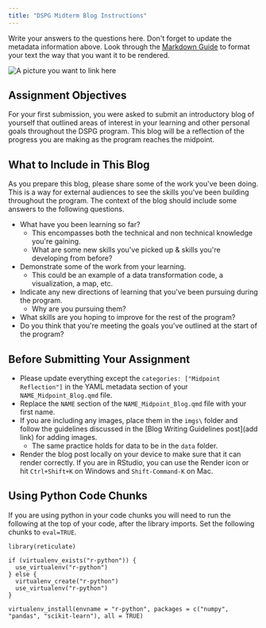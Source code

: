 ```yaml
---
title: "DSPG Midterm Blog Instructions"
---
```


Write your answers to the questions here. Don't forget to update the metadata information above. Look through the [Markdown Guide](https://quarto.org/docs/authoring/markdown-basics.html) to format your text the way that you want it to be rendered.

![A picture you want to link here](imgs/The_Image.jpg)

## Assignment Objectives
For your first submission, you were asked to submit an introductory blog of yourself that outlined areas of 
interest in your learning and other personal goals throughout the DSPG program. This blog will be a reflection 
of the progress you are making as the program reaches the midpoint. 

## What to Include in This Blog
As you prepare this blog, please share some of the work you've been doing. This is a way for external audiences
to see the skills you've been building throughout the program. The context of the blog should include
some answers to the following questions.

- What have you been learning so far?
  - This encompasses both the technical and non technical knowledge you're gaining.
  - What are some new skills you've picked up & skills you're developing from before?
- Demonstrate some of the work from your learning.
  - This could be an example of a data transformation code, a visualization, a map, etc.
- Indicate any new directions of learning that you've been pursuing during the program. 
  - Why are you pursuing them?
- What skills are you hoping to improve for the rest of the program?
- Do you think that you're meeting the goals you've outlined at the start of the program?

## Before Submitting Your Assignment 

- Please update everything except the `categories: ["Midpoint Reflection"]` in the YAML metadata section of your `NAME_Midpoint_Blog.qmd` file. 
- Replace the `NAME` section of the `NAME_Midpoint_Blog.qmd` file with your first name. 
- If you are including any images, place them in the `imgs\` folder and follow the guidelines discussed in the [Blog Writing Guidelines post](add link) for adding images.
  - The same practice holds for data to be in the `data` folder.
-   Render the blog post locally on your device to make sure that it can render correctly. If you are in RStudio, you can use the Render icon or hit `Ctrl+Shift+K` on Windows and `Shift-Command-K` on Mac.

## Using Python Code Chunks

If you are using python in your code chunks you will need to run the following at the top of your code, after the library imports. Set the following chunks to `eval=TRUE`.

```
library(reticulate)
```

```
if (virtualenv_exists("r-python")) {
  use_virtualenv("r-python")
} else {
  virtualenv_create("r-python")
  use_virtualenv("r-python")
}
```

```
virtualenv_install(envname = "r-python", packages = c("numpy", "pandas", "scikit-learn"), all = TRUE)
```
